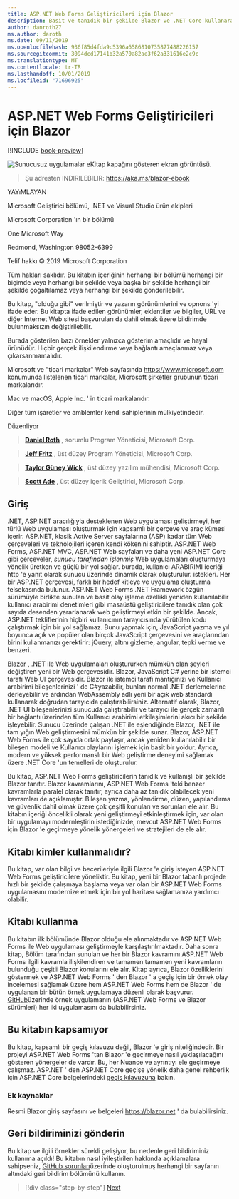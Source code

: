 ```yaml
---
title: ASP.NET Web Forms Geliştiricileri için Blazor
description: Basit ve tanıdık bir şekilde Blazor ve .NET Core kullanarak .NET ile tam yığın Web uygulamaları oluşturmayı öğrenin.
author: danroth27
ms.author: daroth
ms.date: 09/11/2019
ms.openlocfilehash: 936f85d4fda9c5396a6586810735877488226157
ms.sourcegitcommit: 3094dcd17141b32a570a82ae3f62a331616e2c9c
ms.translationtype: MT
ms.contentlocale: tr-TR
ms.lasthandoff: 10/01/2019
ms.locfileid: "71696925"
---
```

# <a name="blazor-for-aspnet-web-forms-developers"></a>ASP.NET Web Forms Geliştiricileri için Blazor

[!INCLUDE [book-preview](../../../includes/book-preview.md)]

![Sunucusuz uygulamalar eKitap kapağını gösteren ekran görüntüsü.](./media/index/blazor-for-web-forms-developers-cover.png)

> Şu adresten INDIRILEBILIR: <https://aka.ms/blazor-ebook>

YAYıMLAYAN

Microsoft Geliştirici bölümü, .NET ve Visual Studio ürün ekipleri

Microsoft Corporation 'ın bir bölümü

One Microsoft Way

Redmond, Washington 98052-6399

Telif hakkı © 2019 Microsoft Corporation

Tüm hakları saklıdır. Bu kitabın içeriğinin herhangi bir bölümü herhangi bir biçimde veya herhangi bir şekilde veya başka bir şekilde herhangi bir şekilde çoğaltılamaz veya herhangi bir şekilde gönderilebilir.

Bu kitap, "olduğu gibi" verilmiştir ve yazarın görünümlerini ve opnons 'yi ifade eder. Bu kitapta ifade edilen görünümler, eklentiler ve bilgiler, URL ve diğer Internet Web sitesi başvuruları da dahil olmak üzere bildirimde bulunmaksızın değiştirilebilir.

Burada gösterilen bazı örnekler yalnızca gösterim amaçlıdır ve hayal ürünüdür. Hiçbir gerçek ilişkilendirme veya bağlantı amaçlanmaz veya çıkarsanmamalıdır.

Microsoft ve "ticari markalar" Web sayfasında <https://www.microsoft.com> konumunda listelenen ticari markalar, Microsoft şirketler grubunun ticari markalarıdır.

Mac ve macOS, Apple Inc. ' in ticari markalarıdır.

Diğer tüm işaretler ve amblemler kendi sahiplerinin mülkiyetindedir.

Düzenliyor

> **[Daniel Roth](https://github.com/danroth27)** , sorumlu Program Yöneticisi, Microsoft Corp.

> **[Jeff Fritz](https://github.com/csharpfritz)** , üst düzey Program Yöneticisi, Microsoft Corp.

> **[Taylor Güney Wick](https://github.com/twsouthwick)** , üst düzey yazılım mühendisi, Microsoft Corp.

> **[Scott Ade](https://github.com/scottaddie)** , üst düzey içerik Geliştirici, Microsoft Corp.

## <a name="introduction"></a>Giriş

.NET, ASP.NET aracılığıyla desteklenen Web uygulaması geliştirmeyi, her türlü Web uygulaması oluşturmak için kapsamlı bir çerçeve ve araç kümesi içerir. ASP.NET, klasik Active Server sayfalarına (ASP) kadar tüm Web çerçeveleri ve teknolojileri içeren kendi kökenini sahiptir. ASP.NET Web Forms, ASP.NET MVC, ASP.NET Web sayfaları ve daha yeni ASP.NET Core gibi çerçeveler, *sunucu tarafından işlenmiş* Web uygulamaları oluşturmaya yönelik üretken ve güçlü bir yol sağlar. burada, kullanıcı ARABIRIMI içeriği http 'e yanıt olarak sunucu üzerinde dinamik olarak oluşturulur. istekleri. Her bir ASP.NET çerçevesi, farklı bir hedef kitleye ve uygulama oluşturma felsekasında bulunur. ASP.NET Web Forms .NET Framework özgün sürümüyle birlikte sunulan ve basit olay işleme özellikli yeniden kullanılabilir kullanıcı arabirimi denetimleri gibi masaüstü geliştiricilere tanıdık olan çok sayıda desenden yararlanarak web geliştirmeyi etkin bir şekilde. Ancak, ASP.NET tekliflerinin hiçbiri kullanıcının tarayıcısında yürütülen kodu çalıştırmak için bir yol sağlamaz. Bunu yapmak için, JavaScript yazma ve yıl boyunca açık ve popüler olan birçok JavaScript çerçevesini ve araçlarından birini kullanmanızı gerektirir: jQuery, altını gizleme, angular, tepki verme ve benzeri.

[Blazor](https://blazor.net) , .NET ile Web uygulamaları oluştururken mümkün olan şeyleri değiştiren yeni bir Web çerçevesidir. Blazor, JavaScript C# yerine bir istemci tarafı Web UI çerçevesidir. Blazor ile istemci tarafı mantığınızı ve Kullanıcı arabirimi bileşenlerinizi ' de C#yazabilir, bunları normal .NET derlemelerine derleyebilir ve ardından WebAssembly adlı yeni bir açık web standardı kullanarak doğrudan tarayıcıda çalıştırabilirsiniz. Alternatif olarak, Blazor, .NET UI bileşenlerinizi sunucuda çalıştırabilir ve tarayıcı ile gerçek zamanlı bir bağlantı üzerinden tüm Kullanıcı arabirimi etkileşimlerini akıcı bir şekilde işleyebilir. Sunucu üzerinde çalışan .NET ile eşlendiğinde Blazor, .NET ile tam yığın Web geliştirmesini mümkün bir şekilde sunar. Blazor, ASP.NET Web Forms ile çok sayıda ortak paylaşır, ancak yeniden kullanılabilir bir bileşen modeli ve Kullanıcı olaylarını işlemek için basit bir yoldur. Ayrıca, modern ve yüksek performanslı bir Web geliştirme deneyimi sağlamak üzere .NET Core 'un temelleri de oluşturulur.

Bu kitap, ASP.NET Web Forms geliştiricilerin tanıdık ve kullanışlı bir şekilde Blazor tanıtır. Blazor kavramlarını, ASP.NET Web Forms 'teki benzer kavramlarla paralel olarak tanıtır, ayrıca daha az tanıdık olabilecek yeni kavramları de açıklamıştır. Bileşen yazma, yönlendirme, düzen, yapılandırma ve güvenlik dahil olmak üzere çok çeşitli konuları ve sorunları ele alır. Bu kitabın içeriği öncelikli olarak yeni geliştirmeyi etkinleştirmek için, var olan bir uygulamayı modernleştirin istediğinizde, mevcut ASP.NET Web Forms için Blazor 'e geçirmeye yönelik yönergeleri ve stratejileri de ele alır.

## <a name="who-should-use-the-book"></a>Kitabı kimler kullanmalıdır?

Bu kitap, var olan bilgi ve becerileriyle ilgili Blazor 'e giriş isteyen ASP.NET Web Forms geliştiricilere yöneliktir. Bu kitap, yeni bir Blazor tabanlı projede hızlı bir şekilde çalışmaya başlama veya var olan bir ASP.NET Web Forms uygulamasını modernize etmek için bir yol haritası sağlamanıza yardımcı olabilir.

## <a name="how-to-use-the-book"></a>Kitabı kullanma

Bu kitabın ilk bölümünde Blazor olduğu ele alınmaktadır ve ASP.NET Web Forms ile Web uygulaması geliştirmeyle karşılaştırılmaktadır. Daha sonra kitap, Bölüm tarafından sunulan ve her bir Blazor kavramını ASP.NET Web Forms ilgili kavramla ilişkilendiren ve tamamen tamamen yeni kavramların bulunduğu çeşitli Blazor konularını ele alır. Kitap ayrıca, Blazor özelliklerini göstermek ve ASP.NET Web Forms ' den Blazor ' a geçiş için bir örnek olay incelemesi sağlamak üzere hem ASP.NET Web Forms hem de Blazor ' de uygulanan bir bütün örnek uygulamaya düzenli olarak başvurur. [GitHub](https://github.com/dotnet-architecture/eshoponblazor)üzerinde örnek uygulamanın (ASP.NET Web Forms ve Blazor sürümleri) her iki uygulamasını da bulabilirsiniz.

## <a name="what-this-book-doesnt-cover"></a>Bu kitabın kapsamıyor

Bu kitap, kapsamlı bir geçiş kılavuzu değil, Blazor 'e giriş niteliğindedir. Bir projeyi ASP.NET Web Forms 'tan Blazor 'e geçirmeye nasıl yaklaşılacağını gösteren yönergeler de vardır. Bu, her Nuance ve ayrıntıyı ele geçirmeye çalışmaz. ASP.NET ' den ASP.NET Core geçişe yönelik daha genel rehberlik için ASP.NET Core belgelerindeki [geçiş kılavuzuna](https://docs.microsoft.com/aspnet/core/migration/proper-to-2x/) bakın.

### <a name="additional-resources"></a>Ek kaynaklar

Resmi Blazor giriş sayfasını ve belgeleri <https://blazor.net> ' da bulabilirsiniz.

## <a name="send-your-feedback"></a>Geri bildiriminizi gönderin

Bu kitap ve ilgili örnekler sürekli gelişiyor, bu nedenle geri bildiriminiz kullanıma açıldı! Bu kitabın nasıl iyileştirilen hakkında açıklamalara sahipseniz, [GitHub sorunları](https://github.com/dotnet/docs/issues)üzerinde oluşturulmuş herhangi bir sayfanın altındaki geri bildirim bölümünü kullanın.

>[!div class="step-by-step"]
>[Next](introduction.md)
